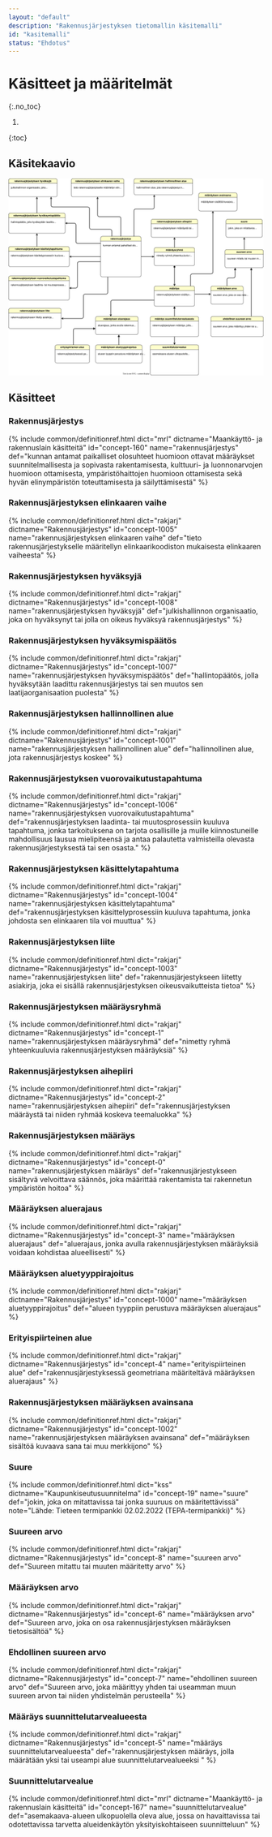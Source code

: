 ```yaml
---
layout: "default"
description: "Rakennusjärjestyksen tietomallin käsitemalli"
id: "kasitemalli"
status: "Ehdotus"
---
```

# Käsitteet ja määritelmät
{:.no_toc}

1. 
{:toc}

## Käsitekaavio
![Rakennusjärjestyksen tietomallin keskeiset käsitteet](kasitekaavio.svg "Rakennusjärjestyksen tietomallin keskeiset käsitteet")

## Käsitteet

### Rakennusjärjestys
{% include common/definitionref.html dict="mrl" dictname="Maankäyttö- ja rakennuslain käsitteitä" id="concept-160" name="rakennusjärjestys" def="kunnan antamat paikalliset olosuhteet huomioon ottavat määräykset suunnitelmallisesta ja sopivasta rakentamisesta, kulttuuri- ja luonnonarvojen huomioon ottamisesta, ympäristöhaittojen huomioon ottamisesta sekä hyvän elinympäristön toteuttamisesta ja säilyttämisestä" %}

### Rakennusjärjestyksen elinkaaren vaihe
{% include common/definitionref.html 
    dict="rakjarj"
    dictname="Rakennusjärjestys"
    id="concept-1005" 
    name="rakennusjärjestyksen elinkaaren vaihe" 
    def="tieto rakennusjärjestykselle määritellyn elinkaarikoodiston mukaisesta elinkaaren vaiheesta"
%}

### Rakennusjärjestyksen hyväksyjä
{% include common/definitionref.html 
    dict="rakjarj"
    dictname="Rakennusjärjestys"
    id="concept-1008" 
    name="rakennusjärjestyksen hyväksyjä" 
    def="julkishallinnon organisaatio, joka on hyväksynyt tai jolla on oikeus hyväksyä rakennusjärjestys"
%}

### Rakennusjärjestyksen hyväksymispäätös
{% include common/definitionref.html 
    dict="rakjarj"
    dictname="Rakennusjärjestys"
    id="concept-1007" 
    name="rakennusjärjestyksen hyväksymispäätös" 
    def="hallintopäätös, jolla hyväksytään laadittu rakennusjärjestys tai sen muutos sen laatijaorganisaation puolesta"
%}

### Rakennusjärjestyksen hallinnollinen alue
{% include common/definitionref.html 
    dict="rakjarj"
    dictname="Rakennusjärjestys"
    id="concept-1001" 
    name="rakennusjärjestyksen hallinnollinen alue" 
    def="hallinnollinen alue, jota rakennusjärjestys koskee"
%}

### Rakennusjärjestyksen vuorovaikutustapahtuma
{% include common/definitionref.html 
    dict="rakjarj"
    dictname="Rakennusjärjestys"
    id="concept-1006" 
    name="rakennusjärjestyksen vuorovaikutustapahtuma" 
    def="rakennusjärjestyksen laadinta- tai muutosprosessiin kuuluva tapahtuma, jonka tarkoituksena on tarjota osallisille ja muille kiinnostuneille mahdollisuus lausua mielipiteensä ja antaa palautetta valmisteilla olevasta rakennusjärjestyksestä tai sen osasta."
%}

### Rakennusjärjestyksen käsittelytapahtuma
{% include common/definitionref.html 
    dict="rakjarj"
    dictname="Rakennusjärjestys"
    id="concept-1004" 
    name="rakennusjärjestyksen käsittelytapahtuma" 
    def="rakennusjärjestyksen käsittelyprosessiin kuuluva tapahtuma, jonka johdosta sen elinkaaren tila voi muuttua"
%}

### Rakennusjärjestyksen liite
{% include common/definitionref.html 
    dict="rakjarj"
    dictname="Rakennusjärjestys"
    id="concept-1003" 
    name="rakennusjärjestyksen liite" 
    def="rakennusjärjestykseen liitetty asiakirja, joka ei sisällä rakennusjärjestyksen oikeusvaikutteista tietoa"
%}


### Rakennusjärjestyksen määräysryhmä
{% include common/definitionref.html 
    dict="rakjarj"
    dictname="Rakennusjärjestys"
    id="concept-1" 
    name="rakennusjärjestyksen määräysryhmä" 
    def="nimetty ryhmä yhteenkuuluvia rakennusjärjestyksen määräyksiä"
%}


### Rakennusjärjestyksen aihepiiri
{% include common/definitionref.html 
    dict="rakjarj"
    dictname="Rakennusjärjestys"
    id="concept-2" 
    name="rakennusjärjestyksen aihepiiri" 
    def="rakennusjärjestyksen määräystä tai niiden ryhmää koskeva teemaluokka"
%}

### Rakennusjärjestyksen määräys
{% include common/definitionref.html 
    dict="rakjarj"
    dictname="Rakennusjärjestys"
    id="concept-0" 
    name="rakennusjärjestyksen määräys" 
    def="rakennusjärjestykseen sisältyvä velvoittava säännös, joka määrittää rakentamista tai rakennetun ympäristön hoitoa"
%}

### Määräyksen aluerajaus
{% include common/definitionref.html 
    dict="rakjarj"
    dictname="Rakennusjärjestys"
    id="concept-3" 
    name="määräyksen aluerajaus" 
    def="aluerajaus, jonka avulla rakennusjärjestyksen määräyksiä voidaan kohdistaa alueellisesti"
%}

### Määräyksen aluetyyppirajoitus
{% include common/definitionref.html 
    dict="rakjarj"
    dictname="Rakennusjärjestys"
    id="concept-1000" 
    name="määräyksen aluetyyppirajoitus" 
    def="alueen tyyppiin perustuva määräyksen aluerajaus"
%}

### Erityispiirteinen alue
{% include common/definitionref.html 
    dict="rakjarj"
    dictname="Rakennusjärjestys"
    id="concept-4" 
    name="erityispiirteinen alue" 
    def="rakennusjärjestyksessä geometriana määriteltävä määräyksen aluerajaus"
%}

### Rakennusjärjestyksen määräyksen avainsana
{% include common/definitionref.html 
    dict="rakjarj"
    dictname="Rakennusjärjestys"
    id="concept-1002" 
    name="rakennusjärjestyksen määräyksen avainsana" 
    def="määräyksen sisältöä kuvaava sana tai muu merkkijono"
%}


### Suure
{% include common/definitionref.html 
    dict="kss"
    dictname="Kaupunkiseutusuunnitelma"
    id="concept-19" 
    name="suure" 
    def="jokin, joka on mitattavissa tai jonka suuruus on määritettävissä"
    note="Lähde: Tieteen termipankki 02.02.2022 (TEPA-termipankki)"
%}

### Suureen arvo
{% include common/definitionref.html 
    dict="rakjarj"
    dictname="Rakennusjärjestys"
    id="concept-8" 
    name="suureen arvo" 
    def="Suureen mitattu tai muuten määritetty arvo"
%}

### Määräyksen arvo
{% include common/definitionref.html 
    dict="rakjarj"
    dictname="Rakennusjärjestys"
    id="concept-6" 
    name="määräyksen arvo" 
    def="Suureen arvo, joka on osa rakennusjärjestyksen määräyksen tietosisältöä"
%}

### Ehdollinen suureen arvo
{% include common/definitionref.html 
    dict="rakjarj"
    dictname="Rakennusjärjestys"
    id="concept-7" 
    name="ehdollinen suureen arvo" 
    def="Suureen arvo, joka määrittyy yhden tai useamman muun suureen arvon tai niiden yhdistelmän perusteella"
%}

### Määräys suunnittelutarvealueesta
{% include common/definitionref.html 
    dict="rakjarj"
    dictname="Rakennusjärjestys"
    id="concept-5" 
    name="määräys suunnittelutarvealueesta" 
    def="rakennusjärjestyksen määräys, jolla määrätään yksi tai useampi alue suunnittelutarvealueeksi "
%}

### Suunnittelutarvealue
{% include common/definitionref.html dict="mrl" dictname="Maankäyttö- ja rakennuslain käsitteitä" id="concept-167" name="suunnittelutarvealue" def="asemakaava-alueen ulkopuolella oleva alue, jossa on havaittavissa tai odotettavissa tarvetta alueidenkäytön yksityiskohtaiseen suunnitteluun" %}































